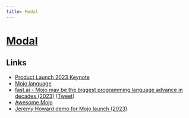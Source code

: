 ```yaml
---
title: Modal
---
```


# [Modal](https://modal.com/)

## Links

- [Product Launch 2023 Keynote](https://www.youtube.com/watch?v=-3Kf2ZZU-dg)
- [Mojo language](https://github.com/modularml/mojo)
- [fast.ai - Mojo may be the biggest programming language advance in decades (2023)](https://www.fast.ai/posts/2023-05-03-mojo-launch.html) ([Tweet](https://twitter.com/jeremyphoward/status/1653924474536984577))
- [Awesome Mojo](https://github.com/feep/awesome-mojo)
- [Jeremy Howard demo for Mojo launch (2023)](https://www.youtube.com/watch?v=6GvB5lZJqcE)
